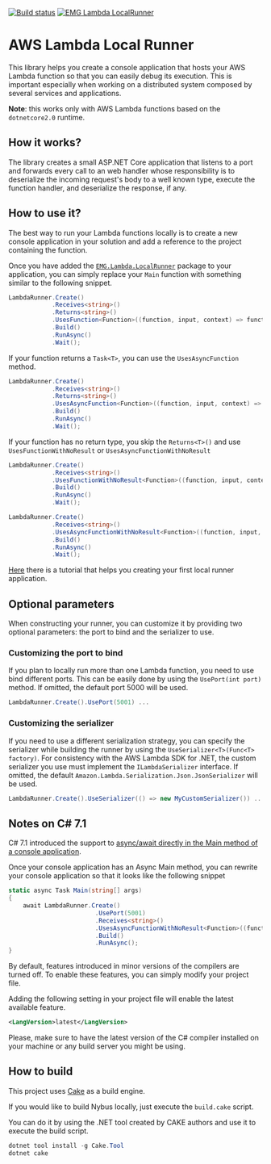 [![Build status](https://ci.appveyor.com/api/projects/status/sfrglj9cgb54vfqh?svg=true)](https://ci.appveyor.com/project/EMG/lambda-local-runner) [![EMG Lambda LocalRunner](https://img.shields.io/nuget/v/EMG.Lambda.LocalRunner.svg)](https://www.nuget.org/packages/EMG.Lambda.LocalRunner)

# AWS Lambda Local Runner
This library helps you create a console application that hosts your AWS Lambda function so that you can easily debug its execution. This is important especially when working on a distributed system composed by several services and applications.

**Note**: this works only with AWS Lambda functions based on the `dotnetcore2.0` runtime.

## How it works?
The library creates a small ASP.NET Core application that listens to a port and forwards every call to an web handler whose responsibility is to deserialize the incoming request's body to a well known type, execute the function handler, and deserialize the response, if any.

## How to use it?
The best way to run your Lambda functions locally is to create a new console application in your solution and add a reference to the project containing the function.

Once you have added the [`EMG.Lambda.LocalRunner`](https://www.nuget.org/packages/EMG.Lambda.LocalRunner/) package to your application, you can simply replace your `Main` function with something similar to the following snippet.

```csharp
LambdaRunner.Create()
            .Receives<string>()
            .Returns<string>()
            .UsesFunction<Function>((function, input, context) => function.FunctionHandler(input, context))
            .Build()
            .RunAsync()
            .Wait();
```

If your function returns a `Task<T>`, you can use the `UsesAsyncFunction` method.

```csharp
LambdaRunner.Create()
            .Receives<string>()
            .Returns<string>()
            .UsesAsyncFunction<Function>((function, input, context) => function.FunctionHandlerAsync(input, context))
            .Build()
            .RunAsync()
            .Wait();
```

If your function has no return type, you skip the `Returns<T>()` and use `UsesFunctionWithNoResult` or `UsesAsyncFunctionWithNoResult`

```csharp
LambdaRunner.Create()
            .Receives<string>()
            .UsesFunctionWithNoResult<Function>((function, input, context) => function.FunctionHandler(input, context))
            .Build()
            .RunAsync()
            .Wait();

LambdaRunner.Create()
            .Receives<string>()
            .UsesAsyncFunctionWithNoResult<Function>((function, input, context) => function.FunctionHandlerAsync(input, context))
            .Build()
            .RunAsync()
            .Wait();
```

[Here](https://github.com/emgdev/lambda-local-runner/wiki/Tutorial) there is a tutorial that helps you creating your first local runner application.

## Optional parameters
When constructing your runner, you can customize it by providing two optional parameters: the port to bind and the serializer to use.

### Customizing the port to bind
If you plan to locally run more than one Lambda function, you need to use bind different ports.
This can be easily done by using the `UsePort(int port)` method. If omitted, the default port 5000 will be used.

```csharp
LambdaRunner.Create().UsePort(5001) ...
```

### Customizing the serializer
If you need to use a different serialization strategy, you can specify the serializer while building the runner by using the `UseSerializer<T>(Func<T> factory)`.
For consistency with the AWS Lambda SDK for .NET, the custom serializer you use must implement the `ILambdaSerializer` interface.
If omitted, the default `Amazon.Lambda.Serialization.Json.JsonSerializer` will be used.

```csharp
LambdaRunner.Create().UseSerializer(() => new MyCustomSerializer()) ...
```

## Notes on C# 7.1
C# 7.1 introduced the support to [async/await directly in the Main method of a console application](https://docs.microsoft.com/en-us/dotnet/csharp/whats-new/csharp-7-1#async-main).

Once your console application has an Async Main method, you can rewrite your console application so that it looks like the following snippet
```csharp
static async Task Main(string[] args)
{
    await LambdaRunner.Create()
                        .UsePort(5001)
                        .Receives<string>()
                        .UsesAsyncFunctionWithNoResult<Function>((function, input, context) => function.FunctionHandlerAsync(input, context))
                        .Build()
                        .RunAsync();
}
```

By default, features introduced in minor versions of the compilers are turned off. To enable these features, you can simply modify your project file.

Adding the following setting in your project file will enable the latest available feature.
```xml
<LangVersion>latest</LangVersion>
```
Please, make sure to have the latest version of the C# compiler installed on your machine or any build server you might be using.

## How to build

This project uses [Cake](https://cakebuild.net/) as a build engine.

If you would like to build Nybus locally, just execute the `build.cake` script.

You can do it by using the .NET tool created by CAKE authors and use it to execute the build script.
```powershell
dotnet tool install -g Cake.Tool
dotnet cake
```